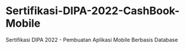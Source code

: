 # Sertifikasi-DIPA-2022-CashBook-Mobile
Sertifikasi DIPA 2022 - Pembuatan Aplikasi Mobile Berbasis Database

